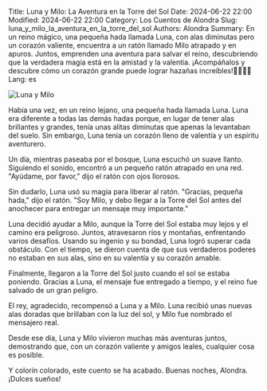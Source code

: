 Title: Luna y Milo: La Aventura en la Torre del Sol
Date: 2024-06-22 22:00
Modified: 2024-06-22 22:00
Category: Los Cuentos de Alondra
Slug: luna_y_milo_la_aventura_en_la_torre_del_sol
Authors: Alondra
Summary: En un reino mágico, una pequeña hada llamada Luna, con alas diminutas pero un corazón valiente, encuentra a un ratón llamado Milo atrapado y en apuros. Juntos, emprenden una aventura para salvar el reino, descubriendo que la verdadera magia está en la amistad y la valentía. ¡Acompáñalos y descubre cómo un corazón grande puede lograr hazañas increíbles!🌟🧚‍♀️🌳
Lang: es

![Luna y Milo](theme/images/1_luna_y_milo.webp)

Había una vez, en un reino lejano, una pequeña hada llamada Luna. Luna era diferente a todas las demás hadas porque, en lugar de tener alas brillantes y grandes, tenía unas alitas diminutas que apenas la levantaban del suelo. Sin embargo, Luna tenía un corazón lleno de valentía y un espíritu aventurero.

Un día, mientras paseaba por el bosque, Luna escuchó un suave llanto. Siguiendo el sonido, encontró a un pequeño ratón atrapado en una red. "Ayúdame, por favor," dijo el ratón con ojos llorosos.

Sin dudarlo, Luna usó su magia para liberar al ratón. "Gracias, pequeña hada," dijo el ratón. "Soy Milo, y debo llegar a la Torre del Sol antes del anochecer para entregar un mensaje muy importante."

Luna decidió ayudar a Milo, aunque la Torre del Sol estaba muy lejos y el camino era peligroso. Juntos, atravesaron ríos y montañas, enfrentando varios desafíos. Usando su ingenio y su bondad, Luna logró superar cada obstáculo. Con el tiempo, se dieron cuenta de que sus verdaderos poderes no estaban en sus alas, sino en su valentía y su corazón amable.

Finalmente, llegaron a la Torre del Sol justo cuando el sol se estaba poniendo. Gracias a Luna, el mensaje fue entregado a tiempo, y el reino fue salvado de un gran peligro.

El rey, agradecido, recompensó a Luna y a Milo. Luna recibió unas nuevas alas doradas que brillaban con la luz del sol, y Milo fue nombrado el mensajero real.

Desde ese día, Luna y Milo vivieron muchas más aventuras juntos, demostrando que, con un corazón valiente y amigos leales, cualquier cosa es posible.

Y colorín colorado, este cuento se ha acabado. Buenas noches, Alondra. ¡Dulces sueños!




